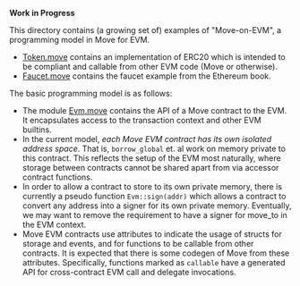 **Work in Progress**

This directory contains (a growing set of) examples of "Move-on-EVM", a programming model in Move for EVM.

- [Token.move](./sources/Token.move) contains an implementation of ERC20 which is intended to be compliant and callable
  from other EVM code (Move or otherwise).
- [Faucet.move](./sources/Faucet.move) contains the faucet example from the Ethereum book.

The basic programming model is as follows:

- The module [Evm.move](./sources/Evm.move) contains the API of a Move contract to the EVM. It encapsulates access to
  the transaction context and other EVM builtins.
- In the current model, *each Move EVM contract has its own isolated address space*. That is, `borrow_global` et. al
  work on memory private to this contract. This reflects the setup of the EVM most naturally, where storage between
  contracts cannot be shared apart from via accessor contract functions.
- In order to allow a contract to store to its own private memory, there is currently a pseudo function
  `Evm::sign(addr)` which allows a contract to convert any address into a signer for its own private memory. Eventually,
  we may want to remove the requirement to have a signer for move_to in the EVM context.
- Move EVM contracts use attributes to indicate the usage of structs for storage and events, and for functions to be
  callable from other contracts. It is expected that there is some codegen of Move from these attributes. Specifically,
  functions marked as `callable` have a generated API for cross-contract EVM call and delegate invocations.
